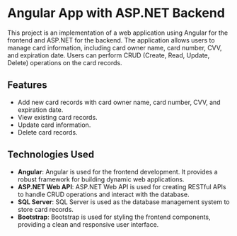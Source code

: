 # Angular App with ASP.NET Backend

This project is an implementation of a web application using Angular for the frontend and ASP.NET for the backend. The application allows users to manage card information, including card owner name, card number, CVV, and expiration date. Users can perform CRUD (Create, Read, Update, Delete) operations on the card records.

## Features

- Add new card records with card owner name, card number, CVV, and expiration date.
- View existing card records.
- Update card information.
- Delete card records.

## Technologies Used

- **Angular**: Angular is used for the frontend development. It provides a robust framework for building dynamic web applications.
- **ASP.NET Web API**: ASP.NET Web API is used for creating RESTful APIs to handle CRUD operations and interact with the database.
- **SQL Server**: SQL Server is used as the database management system to store card records.
- **Bootstrap**: Bootstrap is used for styling the frontend components, providing a clean and responsive user interface.
